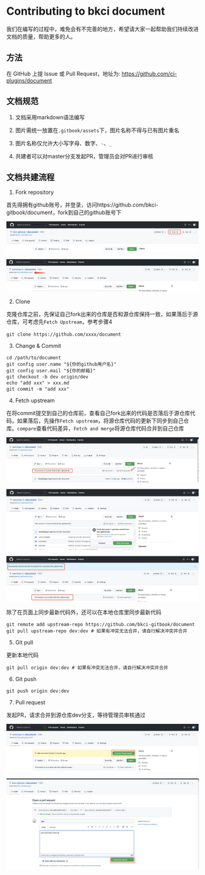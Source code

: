 # Contributing to bkci document

我们在编写的过程中，难免会有不完善的地方，希望请大家一起帮助我们持续改进文档的质量，帮助更多的人。

## 方法

在 GitHub 上提 Issue 或 Pull Request，地址为: https://github.com/ci-plugins/document

## 文档规范

1. 文档采用markdown语法编写

2. 图片需统一放置在`.gitbook/assets`下，图片名称不得与已有图片重名

3. 图片名称仅允许大小写字母、数字、`-`、`_`

4. 共建者可以对master分支发起PR，管理员会对PR进行审核

## 文档共建流程

1. Fork repository

首先得拥有github账号，并登录，访问https://github.com/bkci-gitbook/document，fork到自己的github账号下

![image-20220306234726724](../.gitbook/assets/image-20220306234726724.png)

![image-20220306234812651](../.gitbook/assets/image-20220306234812651.png)

2. Clone  

克隆仓库之前，先保证自己fork出来的仓库是否和源仓库保持一致，如果落后于源仓库，可考虑先`Fetch Upstream`，参考步骤4

`git clone https://github.com/xxxx/document`

3. Change & Commit

```
cd /path/to/document
git config user.name "${你的github用户名}"
git config user.mail "${你的邮箱}"
git checkout -b dev origin/dev
echo "add xxx" > xxx.md
git commit -m "add xxx"
```

4. Fetch upstream

在将commit提交到自己的仓库前，查看自己fork出来的代码是否落后于源仓库代码，如果落后，先操作`Fetch upstream`，将源仓库代码的更新下同步到自己仓库。`compare`查看代码差异，`Fetch and merge`将源仓库代码合并到自己仓库

![image-20220307000537768](../.gitbook/assets/image-20220307000537768.png)

![image-20220307000634161](../.gitbook/assets/image-20220307000634161.png)

![image-20220307000819055](../.gitbook/assets/image-20220307000819055.png)



除了在页面上同步最新代码外，还可以在本地仓库里同步最新代码

```
git remote add upstream-repo https://github.com/bkci-gitbook/document
git pull upstream-repo dev:dev # 如果有冲突无法合并，请自行解决冲突并合并
```

5. Git pull

更新本地代码

```
git pull origin dev:dev # 如果有冲突无法合并，请自行解决冲突并合并
```

6. Git push

```
git push origin dev:dev
```

7. Pull request

发起PR，请求合并到源仓库dev分支，等待管理员审核通过

![image-20220307003446199](../.gitbook/assets/image-20220307003446199.png)

![image-20220307003639376](../.gitbook/assets/image-20220307003639376.png)